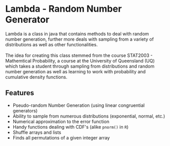 # Lambda - Random Number Generator

Lambda is a class in java that contains methods to deal with random number generation,
further more deals with sampling from a variety of distributions as well as other functionalities.
\
\
The idea for creating this class stemmed from the course STAT2003 - Mathemtical Probability,
a course at the University of Queensland (UQ) which takes a student through sampling from distributions and random number generation
as well as learning to work with probability and cumulative density functions.


## Features

- Pseudo-random Number Generation (using linear congruential generators)
- Ability to sample from numerous distributions (exponential, normal, etc.)
- Numerical approximation to the error function
- Handy functions dealing with CDF's (alike `pnorm()` in `R`)
- Shuffle arrays and lists
- Finds all permutations of a given integer array

